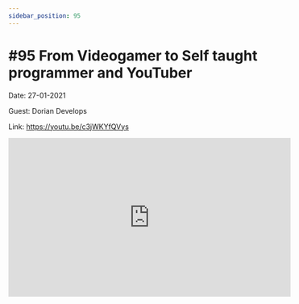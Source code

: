 ```yaml
---
sidebar_position: 95
---
```


# #95 From Videogamer to Self taught programmer and YouTuber

Date: 27-01-2021

Guest: Dorian Develops

Link: https://youtu.be/c3jWKYfQVys

<iframe width="560" height="315" src="https://www.youtube.com/embed/c3jWKYfQVys" title="YouTube video player" frameborder="0" allow="accelerometer; autoplay; clipboard-write; encrypted-media; gyroscope; picture-in-picture; web-share" allowfullscreen></iframe>